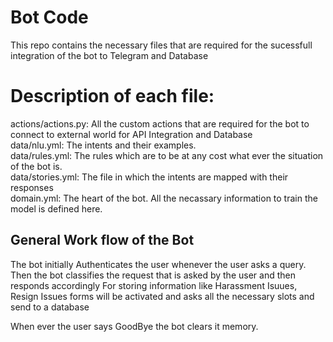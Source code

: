 # Bot Code

This repo contains the necessary files that are required for the sucessfull integration of the bot to Telegram and Database

# Description of each file:
actions/actions.py: All the custom actions that are required for the bot to connect to external world for API Integration and Database<br>
data/nlu.yml: The intents and their examples.<br>
data/rules.yml: The rules which are to be at any cost what ever the situation of the bot is. <br>
data/stories.yml: The file in which the intents are mapped with their responses<br>
domain.yml: The heart of the bot. All the necassary information to train the model is defined here.




## General Work flow of the Bot

The bot initially Authenticates the user whenever the user asks a query.
Then the bot classifies the request that is asked by the user and then responds accordingly
For storing information like Harassment Isuues, Resign Issues forms will be activated and asks all the necessary slots and send to a database

When ever the user says GoodBye the bot clears it memory.
